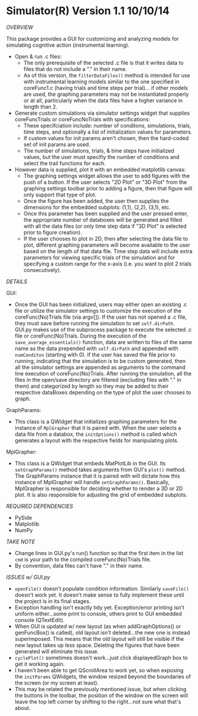 Simulator(R) Version 1.1 10/10/14
================================

*OVERVIEW*

This package provides a GUI for customizing and analyzing models for simulating cognitive action (instrumental learning).
* Open & run .c files:
    - The only prerequisite of the selected .c file is that it writes data to files that do not include a "." in their name.
    - As of this version, the `filterDataFiles()` method is intended for use with instrumental learning models similar to the one specified in coreFunc1.c (having trials and time steps per trial)...
      if other models are used, the graphing parameters may not be instantiated properly or at all, particularly when the data files have a higher variance in length than 2.
* Generate custom simulations via simulator settings widget that supplies coreFuncTrials or coreFuncNoTrials with specifications:
    - These specifciation include: number of conditons, simulations, trials, time steps, and optionally a list of initialization values for parameters.
    - If custom values for init params aren't chosen, then the hard-coded set of init params are used.
    - The number of simulations, trials, & time steps have initialized values, but the user must specifiy the number of conditions and select the trail functions for each.
* However data is supplied, plot it with an embedded matplotlib canvas:
    - The graphing settings widget allows the user to add figures with the push of a button. If the user selects "2D Plot" or "3D Plot" from the graphing settings toolbar prior to adding a figure, then that figure will only support that type of plot.
    - Once the figure has been added, the user then supplies the dimensions for the embedded subplots: (1,1), (2,2), (3,1), etc.
    - Once this parameter has been supplied and the user pressed enter, the appropriate number of databoxes will be generated and filled with all the data files (or only time step data if "3D Plot" is selected prior to figure creation). 
    - If the user chooses to plot in 2D, then after selecting the data file to plot, different graphing parameters will become available to the user based on the length of that data file. Time step data will include extra parameters for viewing specific trials of the simulation and for specifying a custom range for the x-axis (i.e. you want to plot 2 trials consecutively).

*DETAILS*

GUI:
* Once the GUI has been initialized, users may either open an existing .c file or utilize the simulator settings to customize the execution of the coreFunc(No)Trials file (via argv[]). If the user has not opened a .c file, they must save before running the simulation to set `self.dirPath`. GUI.py makes use of the subprocess package to execute the selected .c file or coreFunc(No)Trials. During the execution of the `save_average_essentials()` function, data are written to files of the same name as the data prepended with `self.dirPath` and appended with `numConditon` (starting with 0). If the user has saved the file prior to running, indicating that the simulation is to be custom generated, then all the simulator settings are appended as arguments to the command line execution of coreFunc(No)Trials. After running the simulation, all the files in the open/save directory are filtered (excluding files with "." in them) and categorized by length so they may be added to their respective dataBoxes depending on the type of plot the user chooses to graph.

GraphParams:
* This class is a QWidget that initializes graphing parameters for the instance of `MplGrapher` that it is paired with. When the user selects a data file from a databox, the `initOptions()` method is called which generates a layout with the respective fields for manipulating plots.

MplGrapher:
* This class is a QWidget that embeds MatPlotLib in the GUI. Its `setGraphParams()` method takes arguments from GUI's `plot()` method. The GraphParams instance that it is paired with will dictate how this instance of MplGrapher will handle `setGraphParams()`. Basically, MplGrapher is responsible for deciding whether to render a 3D or 2D plot. It is also responsible for adjusting the grid of embedded subplots.

*REQUIRED DEPENDENCIES*
* PySide
* Matplotlib
* NumPy

*TAKE NOTE*

* Change lines in GUI.py's run() function so that the first item in the list `cmd` is your path to the compiled coreFunc(No)Trials file.
* By convention, data files can't have "." in their name.

*ISSUES w/ GUI.py*

* `openFile()` doesn't populate condition information. Similarly `saveFile()` doesn't work yet. It doesn't make sense to fully implement these until the project is in its final stages.
* Exception handling isn't exactly tidy yet. Exception/error printing isn't
 uniform either...some print to console, others print to GUI
 embedded console (QTextEdit).
* When GUI is updated w/ new layout (as when addGraphOptions() or genFuncBox()
 is called), old layout isn't deleted...the new one is instead superimposed.
 This means that the old layout will still be visible if the new layout takes
 up less space. Deleting the figures that have been generated will eliminate this issue.
* `cyclePlot()` sometimes doesn't work...just click displayedGraph box to get it
 working again.
* I haven't been able to get QScrollArea to work yet, so when exposing the `initParams` QWidgets, the window resized beyond the boundaries of the screen (or my screen at least).
* This may be related the previously mentioned issue, but when clicking the buttons in the toolbar, the position of the window on the screen will leave the top left corner by shifting to the right...not sure what that's about.

